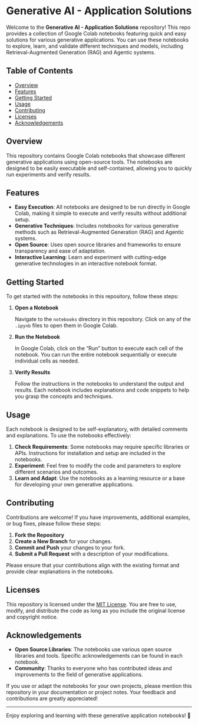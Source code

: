 # Generative AI - Application Solutions

Welcome to the **Generative AI - Application Solutions** repository! This repo provides a collection of Google Colab notebooks featuring quick and easy solutions for various generative applications. You can use these notebooks to explore, learn, and validate different techniques and models, including Retrieval-Augmented Generation (RAG) and Agentic systems.

## Table of Contents

- [Overview](#overview)
- [Features](#features)
- [Getting Started](#getting-started)
- [Usage](#usage)
- [Contributing](#contributing)
- [Licenses](#licenses)
- [Acknowledgements](#acknowledgements)

## Overview

This repository contains Google Colab notebooks that showcase different generative applications using open-source tools. The notebooks are designed to be easily executable and self-contained, allowing you to quickly run experiments and verify results.

## Features

- **Easy Execution**: All notebooks are designed to be run directly in Google Colab, making it simple to execute and verify results without additional setup.
- **Generative Techniques**: Includes notebooks for various generative methods such as Retrieval-Augmented Generation (RAG) and Agentic systems.
- **Open Source**: Uses open source libraries and frameworks to ensure transparency and ease of adaptation.
- **Interactive Learning**: Learn and experiment with cutting-edge generative technologies in an interactive notebook format.

## Getting Started

To get started with the notebooks in this repository, follow these steps:

1. **Open a Notebook**

    Navigate to the `notebooks` directory in this repository. Click on any of the `.ipynb` files to open them in Google Colab.

2. **Run the Notebook**

    In Google Colab, click on the “Run” button to execute each cell of the notebook. You can run the entire notebook sequentially or execute individual cells as needed.

3. **Verify Results**

    Follow the instructions in the notebooks to understand the output and results. Each notebook includes explanations and code snippets to help you grasp the concepts and techniques.

## Usage

Each notebook is designed to be self-explanatory, with detailed comments and explanations. To use the notebooks effectively:

1. **Check Requirements**: Some notebooks may require specific libraries or APIs. Instructions for installation and setup are included in the notebooks.
2. **Experiment**: Feel free to modify the code and parameters to explore different scenarios and outcomes.
3. **Learn and Adapt**: Use the notebooks as a learning resource or a base for developing your own generative applications.

## Contributing

Contributions are welcome! If you have improvements, additional examples, or bug fixes, please follow these steps:

1. **Fork the Repository**
2. **Create a New Branch** for your changes.
3. **Commit and Push** your changes to your fork.
4. **Submit a Pull Request** with a description of your modifications.

Please ensure that your contributions align with the existing format and provide clear explanations in the notebooks.

## Licenses

This repository is licensed under the [MIT License](LICENSE). You are free to use, modify, and distribute the code as long as you include the original license and copyright notice.

## Acknowledgements

- **Open Source Libraries**: The notebooks use various open source libraries and tools. Specific acknowledgements can be found in each notebook.
- **Community**: Thanks to everyone who has contributed ideas and improvements to the field of generative applications.

If you use or adapt the notebooks for your own projects, please mention this repository in your documentation or project notes. Your feedback and contributions are greatly appreciated!

---

Enjoy exploring and learning with these generative application notebooks! 🚀
